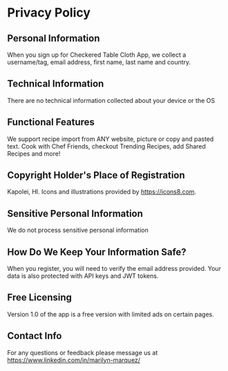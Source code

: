 # Privacy Policy

## Personal Information
When you sign up for Checkered Table Cloth App, we collect a username/tag, email address, first name, last name and country.

## Technical Information
There are no technical information collected about your device or the OS 

## Functional Features 
We support recipe import from ANY website, picture or copy and pasted text.  Cook with Chef Friends, checkout Trending Recipes, add Shared Recipes and more!

## Copyright Holder's Place of Registration
Kapolei, HI.  Icons and illustrations provided by https://icons8.com.  

## Sensitive Personal Information
We do not process sensitive personal information

## How Do We Keep Your Information Safe? 
When you register, you will need to verify the email address provided.  Your data is also protected with API keys and JWT tokens.

## Free Licensing
Version 1.0 of the app is a free version with limited ads on certain pages. 

## Contact Info
For any questions or feedback please message us at https://www.linkedin.com/in/marilyn-marquez/
